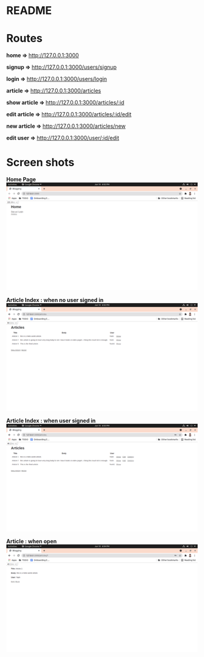 # README

<h1> Routes </h1>

<strong>home         => </strong> http://127.0.0.1:3000

<strong>signup       => </strong> http://127.0.0.1:3000/users/signup

<strong>login        => </strong> http://127.0.0.1:3000/users/login

<strong>article      => </strong> http://127.0.0.1:3000/articles

<strong>show article => </strong> http://127.0.0.1:3000/articles/:id

<strong>edit article => </strong> http://127.0.0.1:3000/articles/:id/edit

<strong>new article  => </strong> http://127.0.0.1:3000/articles/new

<strong>edit user    => </strong> http://127.0.0.1:3000/user/:id/edit


<h1> Screen shots </h1>

<strong>Home Page</strong>
![](images/home.png)

<strong>Article Index : when no user signed in</strong>
![](images/article_read_only.png)

<strong>Article Index : when user signed in</strong>
![](images/article_user_login.png)

<strong>Article : when open</strong>
![](images/article_show.png)


